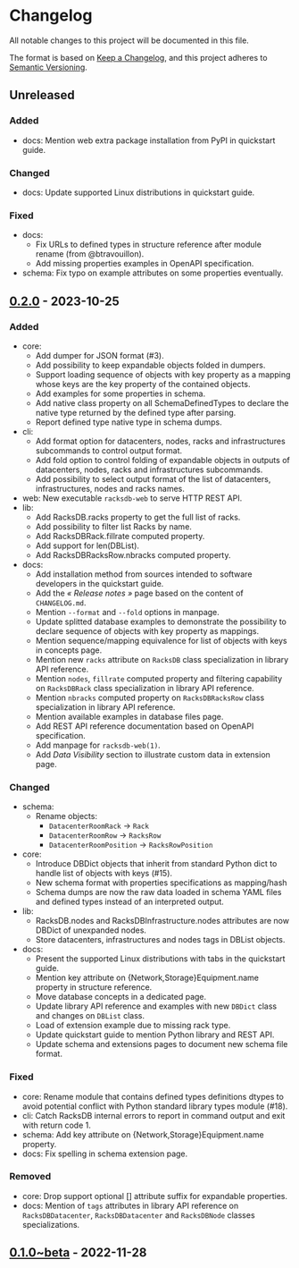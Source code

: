 # Changelog

All notable changes to this project will be documented in this file.

The format is based on [Keep a Changelog](https://keepachangelog.com/en/1.0.0/),
and this project adheres to
[Semantic Versioning](https://semver.org/spec/v2.0.0.html).

## Unreleased

### Added
- docs: Mention web extra package installation from PyPI in quickstart guide.

### Changed
- docs: Update supported Linux distributions in quickstart guide.

### Fixed
- docs:
  - Fix URLs to defined types in structure reference after module rename (from
    @btravouillon).
  - Add missing properties examples in OpenAPI specification.
- schema: Fix typo on example attributes on some properties eventually.

## [0.2.0] - 2023-10-25

### Added
- core:
  - Add dumper for JSON format (#3).
  - Add possibility to keep expandable objects folded in dumpers.
  - Support loading sequence of objects with key property as a mapping whose
    keys are the key property of the contained objects.
  - Add examples for some properties in schema.
  - Add native class property on all SchemaDefinedTypes to declare the native
    type returned by the defined type after parsing.
  - Report defined type native type in schema dumps.
- cli:
  - Add format option for datacenters, nodes, racks and infrastructures
    subcommands to control output format.
  - Add fold option to control folding of expandable objects in outputs of
    datacenters, nodes, racks and infrastructures subcommands.
  - Add possibility to select output format of the list of datacenters,
    infrastructures, nodes and racks names.
- web: New executable `racksdb-web` to serve HTTP REST API.
- lib:
  - Add RacksDB.racks property to get the full list of racks.
  - Add possibility to filter list Racks by name.
  - Add RacksDBRack.fillrate computed property.
  - Add support for len(DBList).
  - Add RacksDBRacksRow.nbracks computed property.
- docs:
  - Add installation method from sources intended to software developers in the
    quickstart guide.
  - Add the _« Release notes »_ page based on the content of `CHANGELOG.md`.
  - Mention `--format` and `--fold` options in manpage.
  - Update splitted database examples to demonstrate the possibility to declare
    sequence of objects with key property as mappings.
  - Mention sequence/mapping equivalence for list of objects with keys in
    concepts page.
  - Mention new `racks` attribute on `RacksDB` class specialization in library
    API reference.
  - Mention `nodes`, `fillrate` computed property and filtering capability on
    `RacksDBRack` class specialization in library API reference.
  - Mention `nbracks` computed property on `RacksDBRacksRow` class
    specialization in library API reference.
  - Mention available examples in database files page.
  - Add REST API reference documentation based on OpenAPI specification.
  - Add manpage for `racksdb-web(1)`.
  - Add _Data Visibility_ section to illustrate custom data in extension page.

### Changed
- schema:
  - Rename objects:
    - `DatacenterRoomRack` → `Rack`
    - `DatacenterRoomRow` → `RacksRow`
    - `DatacenterRoomPosition` → `RacksRowPosition`
- core:
  - Introduce DBDict objects that inherit from standard Python dict to handle
    list of objects with keys (#15).
  - New schema format with properties specifications as mapping/hash
  - Schema dumps are now the raw data loaded in schema YAML files and defined
    types instead of an interpreted output.
- lib:
  - RacksDB.nodes and RacksDBInfrastructure.nodes attributes are now DBDict
    of unexpanded nodes.
  - Store datacenters, infrastructures and nodes tags in DBList objects.
- docs:
  - Present the supported Linux distributions with tabs in the quickstart
    guide.
  - Mention key attribute on {Network,Storage}Equipment.name property in
    structure reference.
  - Move database concepts in a dedicated page.
  - Update library API reference and examples with new `DBDict` class and
    changes on `DBList` class.
  - Load of extension example due to missing rack type.
  - Update quickstart guide to mention Python library and REST API.
  - Update schema and extensions pages to document new schema file format.

### Fixed
- core: Rename module that contains defined types definitions dtypes to avoid
  potential conflict with Python standard library types module (#18).
- cli: Catch RacksDB internal errors to report in command output and exit with
  return code 1.
- schema: Add key attribute on {Network,Storage}Equipment.name property.
- docs: Fix spelling in schema extension page.

### Removed
- core: Drop support optional [] attribute suffix for expandable properties.
- docs: Mention of `tags` attributes in library API reference on
  `RacksDBDatacenter`, `RacksDBDatacenter` and `RacksDBNode` classes
  specializations.

## [0.1.0~beta] - 2022-11-28

[unreleased]: https://github.com/rackslab/racksdb/compare/v0.2.0...HEAD
[0.1.0~beta]: https://github.com/rackslab/racksdb/releases/tag/v0.1.0-beta
[0.2.0]: https://github.com/rackslab/racksdb/releases/tag/v0.2.0
